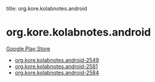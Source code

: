 title: org.kore.kolabnotes.android
# org.kore.kolabnotes.android


[Google Play Store](https://play.google.com/store/apps/details?id=org.kore.kolabnotes.android)


* [org.kore.kolabnotes.android-2549](./org.kore.kolabnotes.android-2549/)
* [org.kore.kolabnotes.android-2581](./org.kore.kolabnotes.android-2581/)
* [org.kore.kolabnotes.android-2584](./org.kore.kolabnotes.android-2584/)